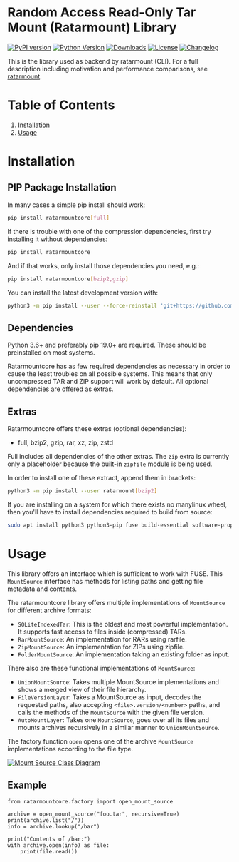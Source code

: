 # Random Access Read-Only Tar Mount (Ratarmount) Library

[![PyPI version](https://badge.fury.io/py/ratarmountcore.svg)](https://badge.fury.io/py/ratarmountcore)
[![Python Version](https://img.shields.io/pypi/pyversions/ratarmountcore)](https://pypi.org/project/ratarmountcore/)
[![Downloads](https://static.pepy.tech/badge/ratarmountcore/month)](https://pepy.tech/project/ratarmountcore)
[![License](https://img.shields.io/badge/license-MIT-blue.svg)](http://opensource.org/licenses/MIT)
[![Changelog](https://img.shields.io/badge/Changelog-Markdown-blue)](https://github.com/mxmlnkn/ratarmount/blob/master/core/CHANGELOG.md)

This is the library used as backend by ratarmount (CLI).
For a full description including motivation and performance comparisons, see [ratarmount](https://github.com/mxmlnkn/ratarmount).


# Table of Contents

1. [Installation](#installation)
2. [Usage](#usage)


# Installation


## PIP Package Installation

In many cases a simple pip install should work:

```bash
pip install ratarmountcore[full]
```

If there is trouble with one of the compression dependencies, first try installing it without dependencies:

```bash
pip install ratarmountcore
```

And if that works, only install those dependencies you need, e.g.:

```bash
pip install ratarmountcore[bzip2,gzip]
```

You can install the latest development version with:

```bash
python3 -m pip install --user --force-reinstall 'git+https://github.com/mxmlnkn/ratarmount.git@develop#egginfo=ratarmountcore&subdirectory=core'
```


## Dependencies

Python 3.6+ and preferably pip 19.0+ are required.
These should be preinstalled on most systems.

Ratarmountcore has as few required dependencies as necessary in order to cause the least troubles on all possible systems.
This means that only uncompressed TAR and ZIP support will work by default.
All optional dependencies are offered as extras.


## Extras

Ratarmountcore offers these extras (optional dependencies):

 - full, bzip2, gzip, rar, xz, zip, zstd

Full includes all dependencies of the other extras.
The `zip` extra is currently only a placeholder because the built-in `zipfile` module is being used.

In order to install one of these extract, append them in brackets:

```bash
python3 -m pip install --user ratarmount[bzip2]
```

If you are installing on a system for which there exists no manylinux wheel, then you'll have to install dependencies required to build from source:

```bash
sudo apt install python3 python3-pip fuse build-essential software-properties-common zlib1g-dev libzstd-dev liblzma-dev
```


# Usage

This library offers an interface which is sufficient to work with FUSE.
This `MountSource` interface has methods for listing paths and getting file metadata and contents.

The ratarmountcore library offers multiple implementations of `MountSource` for different archive formats:

 - `SQLiteIndexedTar`:
    This is the oldest and most powerful implementation.
    It supports fast access to files inside (compressed) TARs.
 - `RarMountSource`: An implementation for RARs using rarfile.
 - `ZipMountSource`: An implementation for ZIPs using zipfile.
 - `FolderMountSource`: An implementation taking an existing folder as input.

There also are these functional implementations of `MountSource`:

 - `UnionMountSource`: Takes multiple MountSource implementations and shows a merged view of their file hierarchy.
 - `FileVersionLayer`:
    Takes a MountSource as input, decodes the requested paths, also accepting `<file>.version/<number>` paths,
    and calls the methods of the `MountSource` with the given file version.
 - `AutoMountLayer`:
    Takes one `MountSource`, goes over all its files and mounts archives recursively in a similar manner to `UnionMountSource`.

The factory function `open` opens one of the archive `MountSource` implementations according to the file type.

[![Mount Source Class Diagram](doc/MountSource.png)](doc/MountSource.svg)


## Example

```Python3
from ratarmountcore.factory import open_mount_source

archive = open_mount_source("foo.tar", recursive=True)
print(archive.list("/"))
info = archive.lookup("/bar")

print("Contents of /bar:")
with archive.open(info) as file:
    print(file.read())
```
